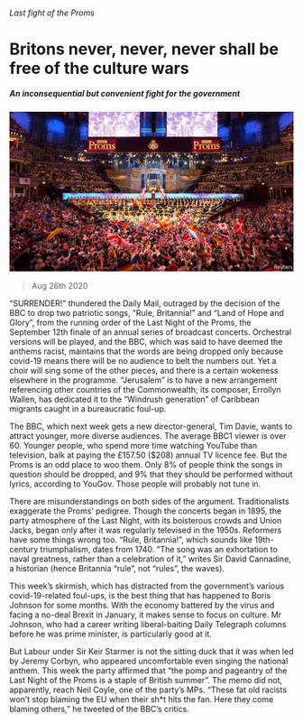 ###### Last fight of the Proms

# Britons never, never, never shall be free of the culture wars 

##### An inconsequential but convenient fight for the government 

![image](images/20200829_BRP001.jpg) 

> Aug 26th 2020 

“SURRENDER!” thundered the Daily Mail, outraged by the decision of the BBC to drop two patriotic songs, “Rule, Britannia!” and “Land of Hope and Glory”, from the running order of the Last Night of the Proms, the September 12th finale of an annual series of broadcast concerts. Orchestral versions will be played, and the BBC, which was said to have deemed the anthems racist, maintains that the words are being dropped only because covid-19 means there will be no audience to belt the numbers out. Yet a choir will sing some of the other pieces, and there is a certain wokeness elsewhere in the programme. “Jerusalem” is to have a new arrangement referencing other countries of the Commonwealth; its composer, Errollyn Wallen, has dedicated it to the “Windrush generation” of Caribbean migrants caught in a bureaucratic foul-up.

The BBC, which next week gets a new director-general, Tim Davie, wants to attract younger, more diverse audiences. The average BBC1 viewer is over 60. Younger people, who spend more time watching YouTube than television, balk at paying the £157.50 ($208) annual TV licence fee. But the Proms is an odd place to woo them. Only 8% of people think the songs in question should be dropped, and 9% that they should be performed without lyrics, according to YouGov. Those people will probably not tune in.


There are misunderstandings on both sides of the argument. Traditionalists exaggerate the Proms’ pedigree. Though the concerts began in 1895, the party atmosphere of the Last Night, with its boisterous crowds and Union Jacks, began only after it was regularly televised in the 1950s. Reformers have some things wrong too. “Rule, Britannia!”, which sounds like 19th-century triumphalism, dates from 1740. “The song was an exhortation to naval greatness, rather than a celebration of it,” writes Sir David Cannadine, a historian (hence Britannia “rule”, not “rules”, the waves).

This week’s skirmish, which has distracted from the government’s various covid-19-related foul-ups, is the best thing that has happened to Boris Johnson for some months. With the economy battered by the virus and facing a no-deal Brexit in January, it makes sense to focus on culture. Mr Johnson, who had a career writing liberal-baiting Daily Telegraph columns before he was prime minister, is particularly good at it.

But Labour under Sir Keir Starmer is not the sitting duck that it was when led by Jeremy Corbyn, who appeared uncomfortable even singing the national anthem. This week the party affirmed that “the pomp and pageantry of the Last Night of the Proms is a staple of British summer”. The memo did not, apparently, reach Neil Coyle, one of the party’s MPs. “These fat old racists won’t stop blaming the EU when their sh*t hits the fan. Here they come blaming others,” he tweeted of the BBC’s critics.

